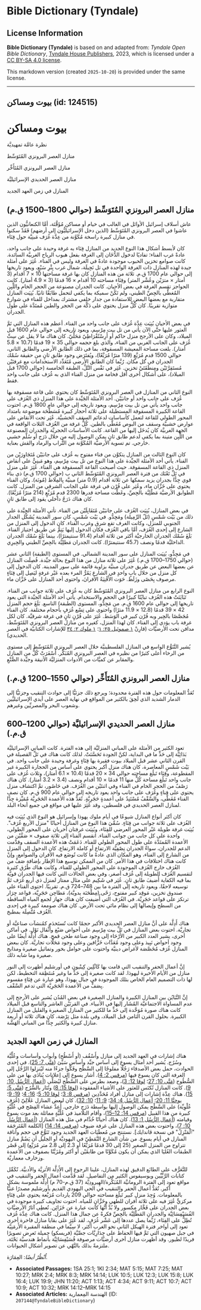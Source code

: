 # Bible Dictionary (Tyndale)

## License Information

**Bible Dictionary (Tyndale)** is based on and adapted from: _Tyndale Open Bible Dictionary_, [Tyndale House Publishers](https://tyndaleopenresources.com/), 2023, which is licensed under a [CC BY-SA 4.0 license](https://creativecommons.org/licenses/by-sa/4.0/legalcode.en).

This markdown version (created `2025-10-20`) is provided under the same license.



--------------------------------

## بيوت ومساكن (id: 124515)

بيوت ومساكن
===========

نظرة عامَّة تمهيديَّة

منازل العصر البرونزي المُتَوَسِّط

منازل العصر البرونزي المُتَأَخِّر

منازل العصر الحديدي الإسرائيليَّة

المنازل في زمن العهد الجديد

منازل العصر البرونزي المُتَوَسِّط (حوالي 1800–1500 ق.م)
-------------------------------------------------------

عاش أسلاف إسرائيل الأوائل في الغالب في خيام أو مساكن مُؤَقَّتَة، أمَّا الكنعانيُّون الذين عاشوا في العصر البرونزي المُتَوَسِّط (الذين دخل الإسرائيليُّون إلى أرضهم) فَقَدْ سكنوا في منازل كبيرة راسخة مُكَوَّنة من عِدَّة غُرَف مَبنِيَّة حول فِنَاء.

كان لأبسط أشكال هذا النوع الجديد من المنازل فِنَاء به غرفة وحيدة على جانب واحد، عادةً غرب الفناء؛ تفاديًا لدخول الدُّخَان إلى الغرفة بفعل هبوب الرياح الغربيَّة السائدة. كانت صوامع تخزين الحبوب موجودة عادةً في الغرفة وليس في الفناء. عُثِرَ على أمثلة جيدة لهذه المنازل ذات الغرفة الواحدة في تل نَجِيلَة، شمال غرب بِئْرِ سَبْعٍ، ويعود تاريخها إلى حوالي عام 1700 ق.م. ثلاثة من هذه المنازل كان بها غرفة مساحتها 10 × 7 أقدام (3 أمتار × مترَيْن وعُشْر المتر) وفِنَاء مساحته 10 أقدام × 16 قدمًا (3 × 4\.9 أمتار). كانت الحواجز تقسم الغرفة في بعض الأحيان. كانت الجدران مصنوعة من الحجر الخام واللَّبِن المُغطَّى بالجِصِّ الطيني، ولم تَكُنْ سميكة بما يكفي لتحمل طابَقًا ثانيًا. بُنِيَت المنازل متقاربة مع بعضها البعض للاستفادة من جدار خلفي مشترك بمداخل للفناء في شوارع متوازية تقريبًا. كان كُلُّ منزل يحتوي على دَكَّة من الحجر والطين مُمتَدَّة على طول الجدران.

في بعض الأحيان بُنِيَت عِدَّة غُرَف على جانب واحد من الفناء. أعظم هذه المنازل التي تَمَّ العثور عليها حتَّى الآن يأتي من تل بيت مِرْسِم، ويعود تاريخه إلى حوالي عام 1600 قبل الميلاد، وكان على الأرجح منزل حاكم أو أَرِسْتُقْرَاطِيّ مَحَلِّيّ. كان هناك ما لا يقل عن سِتِّ غُرَف على الجانب الغربي من الفناء، والذي بلغ حجمه حوالي 35 × 19 قدمًا (10\.7 × 5\.8 أمتار). بلغت مساحة المعيشة المسقوفة، بما في ذلك الطابق الأرضي والطابق الثاني، حوالي 1500 قدمٍ مُرَبَّعٍ (139 مترًا مُرَبَّعًا)، ويُفتَرَض وجود طابق ثانٍ من حقيقة سُمْك الجدران في كل مكان. رُبَّما كان الطابق الأرضي مُتَعَدِّد الاستخدامات مع غرفتَيْن مُستَقِرَّتَيْن ومِنطَقَتَيْ تخزين. عُثِر في نَفْس التَّلِّ، الطبقة الخامسة (حوالي 1700 قبل الميلاد)، على أشكال أخرى أقل فخامة من منزل الفناء الذي به غُرَف على جانب واحد فقط.

النوع الثاني من المنازل في العصر البرونزي المُتَوَسِّط كان يحتوي على قاعة مسقوفة بها غُرَف على جانب واحد أو جانبَيْن. أحد الأمثلة الجَيِّدة على هذا المنزل ذي الغُرَف على جانب واحد يأتي من تل بيت مِرْسِم، ويعود تاريخه إلى حوالي عام 1800 ق.م. احتوت القاعة الكبيرة المسقوفة المستطيلة على ثلاثة أحجار كبيرة مُسَطَّحَة موضوعة بامتداد المحور الطولي للقاعة لتعمل كأساسات لدعائم السقف الخشبيَّة. عُثِر تحت الأنقاض على عوارض خشبيَّة وسقف من البوص مُغَطًّى بالطين. كُلُّ غرفة من الغُرَف الثلاث الواقعة في الجهة الغربيَّة كان يُدخَل إليها من القاعة. كانت الأساسات الحجريَّة والجدران المصنوعة من اللَّبِن متينة بما يكفي لدعم طابق ثانٍ يمكن الوصول إليه من خلال دَرَج أو سُلَّم خشبي خارجي. تم تسوية الأرضيَّة المُكَوَّنة من التُّراب والرماد والقش بعناية.

كان النوع الثالث من المنازل يتكوَّن من فناء مفتوح به غُرَف على جانبَيْن مُتَجَاوِرَيْن من الفناء. يأتي أحد الأمثلة الجيِّدة على هذا النوع من تل بيت مِرْسِم، وهو مَبنِيٌّ على أنقاض المنزل ذي القاعة المسقوفة. حيث أصبحت القاعة المسقوفة هي الفناء. عُثِرَ على منزل في تَلِّ تَعْنَك من فترة العصر البرونزي المُتَوَسِّط الثاني ب (حوالي 1700 ق.م) ذي بناء قوي جِدًّا بجدران يزيد سمكها عن ثلاثة أقدام (0\.9 متر) مبنيَّة بِالمِلَاط (مُونَة). وكان الفناء يحتوي على خَزَّان ماء، وعُثِر على فُرْن في غرفة على الجانب الشرقي من المنزل. كانت الطوابق الأرضيَّة مَطْلِيَّة بالجِصِّ، وغَطَّت مساحة قدرها 2300 قدمٍ مُرَبَّعٍ (214 مترًا مُرَبَّعًا). كان هناك دَرَجٌ داخلي يقود إلى طابق ثانٍ.

في بعض المنازل، بُنِيَت الغُرَف على جانبَيْن مُتَقَابِلَيْن من الفناء. تأتي الأمثلة الجيَّدة على ذلك من بَيْت شَمْسٍ (تَلّ الرِّمِيلة) ومَجِدُّو. في بَيْت شَمْسٍ، كان سور المدينة يُشَكِّل الجدار الجنوبي للمنزل، وكانت الغرف تقع شرق وغرب الفناء. كان الدخول إلى المنزل من الشارع إلى إحدى الغُرَف، أمَّا باقي الغُرَف فكان الدخول إليها يَتِمُّ عن طريق اجتياز الفناء. بَلَغَ سُمْك الجدران الخارجيَّة أكثر من ثلاثة أقدام (91\.4 سنتيمترًا)، بينما بَلَغَ سُمْك الجدران الداخليَّة قدمًا ونصف (45\.7 سنتيمترًا). كانت الجدران مَطلِيَّة بالجِصِّ الطيني والجِيرِي.

في مَجِدُّو، بُنِيَت المنازل على سور المدينة الشمالي. في المستوى (الطبقة) الثاني عشر (حوالي 1750–1700 ق.م.) عُثِرَ على ثلاثة منازل من هذا النوع بحالة جيِّدة. فُصِلَت المنازل عن بعضها البعض عن طريق جدران مبنيَّة بزاوية قائمة على سور المدينة. كان الدخول إلى كل منزل من خلال بابٍ واحدٍ في الشارع يَمُرُّ المرء بعده عَبْر غرفةٍ ليَصِل إلى فِنَاءٍ مرصوف بِحَصًى وزَلَط. حَوَت الأَفْنِيَةُ الأفرانَ، واحتوى أحد المنازل على خَزَّان ماء.

النوع الرابع من منازل العصر البرونزي المُتَوَسِّط كان به غُرَف على ثلاثة جوانب من الفناء. تَبَايَنَتْ هذه الغُرَف تبايُنًا كبيرًا في الحجم والاستخدام. يأتي أحد الأمثلة الجيَّدة التي يعود تاريخها إلى حوالي عام 1600 ق.م. من مَجِدُّو، المستوى (الطبقة) التاسع. بَلَغَ حجم المنزل 42 × 39 قدمًا (12\.8 × 11\.9 مترًا) واحتوى على تِسْع غُرَفٍ بأحجام مختلفة. كان الفناء مُجَصَّصًا بالجِير وبه فُرْن كبير في الوَسَط. عُثِرَ على فُرْنٍ ثانٍ في غرفة شرقيَّة. كان لكل غرفة باب يؤدي إلى الفناء. كان لهذا المنزل، كغيره من منازل العصر البرونزي المُتَوَسِّط، مدافن تحت الأرضيَّات (قارِنْ [١ صموئيل ٢٥: ١](https://ref.ly/1Sam25:1)؛ [١ ملوك ٢: ٣٤](https://ref.ly/1Kgs2:34) للإشارات الكتابيَّة في العصر الحديدي).

يُشير التَّنَوُّع الواسع في المنازل الفلسطينيَّة خلال العصر البرونزي المُتَوَسِّط إلى مستوى من الرخاء أعلى كثيرًا من نظيره في العصر البرونزي المُبَكَّر. أَسْفَرَتْ كُلٌّ من المنازل والمقابر عن كميَّات من الأدوات المنزليَّة الأنيقة وجيِّدة الصُّنْعِ.

منازل العصر البرونزي المُتَأَخِّر (حوالي 1550–1200 ق.م.)
--------------------------------------------------------

تُعَدُّ المعلومات حول هذه الفترة محدودة؛ ويرجع ذلك جزئيًّا إلى حوادث التنقيب وجزئيًّا إلى الدمار الشديد الذي لَحِقَ بالكثير من المواقع في نهاية العصر على أيدي الإسرائيليِّين وشعوب البحر والمصريِّين وغيرهم.

منازل العصر الحديدي الإسرائيليَّة (حوالي 1200–600 ق.م.)
-------------------------------------------------------

تعود الكثير من الأمثلة على المباني المنزليَّة إلى هذه الفترة. كانت المباني الإسرائيليَّة بَدَائِيَّة إلى حَدٍّ ما في البداية، لكنَّ الجودة تَحَسَّنَتْ. لذلك كانت هناك في تَلِّ القصيلة في القرن الثاني عشر قبل الميلاد بيوت فقيرة بها فِنَاءٍ وغرفة وحيدة على جانب واحد. في بَيْت شَمْسٍ المعاصرة، كان هناك منزل أكبر يحتوي على أساس من الحجارة الكبيرة غير المقطوعة، وفِنَاء تَبلُغ مساحته حوالي 34 × 20 قدمًا (10\.4 × 6\.1 أمتار)، وثلاث غُرَف على جانب واحد تَبلُغ مساحة كُلٍّ منها 11 قدمًا × 10 أقدام ونصف (3\.4 × 3\.2 أمتار). كان هناك رَصْفٌ من الحجر الخام في الفناء وفي اثنتَيْن من الغُرَف. في حَاصُور، تمَّ اكتشاف منزل يحتوي على فناءٍ وغُرَف على جانب واحد يعود تاريخه إلى حوالي عام 900 ق.م. كان نصف الفناء مُغَطًّى، والسَّقْفُ مُسْتَنِدٌ على أعمدةٍ حَجَرِيَّةٍ. تُعَدُّ هذه الأعمدة الحَجَرِيَّة مُمَيِّزة جِدًّا لمنازل العصر الحديدي في فلسطين، وقد عُثِرَ عليها في مواقع في جميع أنحاء البلد.

كان أكثر أنواع المنازل شيوعًا في أيام ملوك يهوذا وإسرائيل هو النوع الذي بُنِيَت فيه الغُرَف على ثلاثة جوانب من فِنَاءٍ. سُمِّيَ هذا النوع من المنازل أحيانًا "منزل الأربع غُرَف". بُنِيَت غرفة طويلة عَبْر المحور العرضي للفِنَاء، وبُنِيَت غرفتان أخريان على المحور الطولي، واحدة على كل جانب من جوانب الفناء. انقسم الفناء إلى ثلاثة صفوف × صَفَّيْن من الأعمدة المُمتَدَّة على طول المحور الطولي للفناء. دَعَمَتْ هذه الأعمدة السقف وقدَّمت الدعم للجدران، سواءٌ الجدران نِصْفِيَّة الارتفاع أو كاملة الارتفاع. كان الدخول إلى المنزل من الشارع إلى الفناء، وهو المكان الذي عادةً ما كانت تُوضَع فيه الأفران والصوامع، وإنْ كانت هناك اختلافات في هذا الأمر. كان من الممكن توسيع هذا الإطار بإضافة صَفٍّ من الغُرَف خارج الغُرَف الموجودة على المحور الطولي للفناء، وكانت هناك طُرُق كثيرة لتقسيم الغُرَف الطويلة إلى غُرَف أصغر، وفي بعض الحالات التي كانت فيها الجدران قويَّة بما فيه الكفاية أُضيفَ طابق ثانٍ. عُثِر في شَكِيم على مثال ممتاز لمنزل ذي أربع غُرَف تَمَّ توسيعه لاحقًا، ويعود تاريخه إلى الفترة ما بين 748–724 ق.م. تقريبًا. احتوى الفناء على صندوق تخزين، مَوقِد كبير مفتوح، رَحًى (مِطْحَنَة يدويَّة)، مَطاحِن حَجَرِيَّة، قواعد جِرَار ترتكز على قواعد حَجَرِيَّة. في الغُرَف التي أُضيفت كان هناك جهاز لجمع المياه الساقطة من السطح وإيصالها إلى نظام مائي تحت الأرض. كان هناك صومعة كبيرة في إحدى الغُرَف مُتَّصِلَة بمطبخ.

هناك أَدِلَّة على أنَّ منازل العصر الحديدي الأكبر حجمًا كانت تُستَخدَم كمُنشآت صناعيَّة أو تجاريَّة. احتوت بعض المنازل في تَلِّ بيت مِرْسِم على أحواض صَبْغ وأَثْقال نَوْل. في أماكن أخرى، يشير العدد الكبير من الأَرْحَاء إلى وجود صناعة طحن قمح. هناك أَدِلَّة أيضًا على وجود أحواض نَبِيذ وعلى وجود مُعَدَّات خَزَّافين وعلى وجود مَحَلَّات تجاريَّة. كان ببعض المنازل غُرَف مُخَصَّصَة لأغراض دينيَّة واحتوت على حوامل بخور وتماثيل صغيرة ومذابح صغيرة وما شابه ذلك.

إنَّ أعمال الحفر والتنقيب التي قامت بها كَاثْلِين كِينْيون في أورشليم أظهرت إلى النور منازل من الأيام الأخيرة ليهوذا. لقد كانت صغيرة إلى حَدٍّ ما وغير مُنتَظِمَة التخطيط، لكن لها ذات التصميم العام الخاص بتلك الموجودة في جبال يهوذا، وهو عبارة عن فِنَاءٍ مقسوم بِصَفٍّ من الأعمدة الحَجَرِيَّة التي تدعم السَّقْف.

إنَّ التَّبَايُن بين المنازل الكبيرة والمنازل الصغيرة في بعض المُدُن يُشير على الأرجح إلى عدم المساواة الاجتماعيَّة المُشَار إليها في الأنبياء. في القرنَيْن العاشر والتاسع قبل الميلاد كانت هناك صورة مُوَحَّدة إلى حَدٍّ ما للكثير من المنازل الصغيرة والقليل من المنازل الكبيرة. بحلول القرن الثامن قبل الميلاد، وفي بلدة مثل تِرْصَة، كان هناك ثلاثة أو أربعة منازل كبيرة والكثير جِدًّا من المباني الهَشَّة.

المنازل في زمن العهد الجديد
---------------------------

هناك إشارات في العهد الجديد إلى منازل وأَسْقُف (أو أَسْطُح) وأبواب وأساسات وعُلِّيَّة وسُرُج. يُشير أحد أمثال يسوع إلى أساس جيِّد وأساس سَيِّئ ([مَتَّى 7: 25](https://ref.ly/Matt7:25)). في إحدى الحوادث، حمل بعض الأصدقاء رَجُلًا مفلوجًا إلى السَّطْح وفَكَّوا جزءًا منه ليُنزِلوا الرَّجُل إلى الغرفة التي كان يسوع فيها ([مرقس 2: 4](https://ref.ly/Mark2:4)). أشار يسوع إلى إعلانات يُنادَى بها من على السُّطُوح ([مَتَّى 10: 27](https://ref.ly/Matt10:27)؛ [لوقا 12: 3](https://ref.ly/Luke12:3))، وصعد بطرس على السَّطْح ليُصَلِّي ([أعمال الرُّسُل 10: 9](https://ref.ly/Acts10:9)). كانت المنازل تُكنَس للعثور على الأشياء المفقودة ([لوقا 15: 8](https://ref.ly/Luke15:8)) وتُنَار بالسُّرُج ([مَتَّى 5: 15](https://ref.ly/Matt5:15)). هناك عِدَّة إشارات إلى منازل أفراد مُحَدَّدِين ([مرقس 8: 3](https://ref.ly/Mark8:3)؛ [لوقا 10: 5](https://ref.ly/Luke10:5)؛ [16: 4](https://ref.ly/Luke16:4)؛ [19: 9](https://ref.ly/Luke19:9)؛ [يوحنَّا 11: 20](https://ref.ly/John11:20)؛ [أعمال الرُّسُل 4: 34](https://ref.ly/Acts4:34)؛ [9: 11](https://ref.ly/Acts9:11)؛ [10: 32](https://ref.ly/Acts10:32)). كان لبعض المنازل عَلَالِيّ (غُرَف عُلْوِيِّة) على السَّطْح يمكن الوصول إليها بواسطة دَرَجٍ خارجي. أُعِدَّ عشاء الفِصْح في عُلِّيَّةٍ كبيرة من هذا القبيل ([مرقس 14: 12–15](https://ref.ly/Mark14:12-Mark14:15))، وأقام التلاميذ في عُلِّيَّةٍ مماثلة بعد موت يسوع وقيامته ([أعمال الرُّسُل 1: 13](https://ref.ly/Acts1:13)). كان هناك أحيانًا خُدَّام في مثل هذه المنازل ([أعمال الرُّسُل 10: 7](https://ref.ly/Acts10:7))، واحتوت بعض هذه المنازل على غرفة ضيوف ([مرقس 14: 14](https://ref.ly/Mark14:14)) \[الكلمة المُتَرجَمَة "ٱلْمَنْزِلُ" في نسخة ڤاندايك]. نستنتج من مُعطَيَات العهد الجديد وجود تَنَوُّعٍ في حجم وأناقة المنازل في أيام يسوع. من شأن الشارع النَّمَطِيّ في اليهوديَّة أو الجليل أن يَضُمَّ منازل تتراوح من المنزل الصغير (25 إلى 30 قدمًا مُرَبَّعًا أو 2\.3 إلى 2\.8 متر مُرَبَّع) إلى قَصْر الطبقات العُليَا الذي يمكن أن يكون مُكَوَّنًا من طابقَيْن أو أكثر ومُزَيَّنًا بصفوف من الأعمدة وزخارف معماريَّة.

للتَّعَرُّف على الطابَع الدقيق لهذه المنازل، علينا الرجوع إلى الأَدِلَّة الأثريَّة والأدبيَّة. تُكَمِّل كتابات الرَّبِّيِّين ويوسيفوس الكثير من التفاصيل. لقد قَدَّمت أعمال الحفر والتنقيب في مواقع تعود إلى الفترة الرومانيَّة المُبَكِّرة/الهِيرودِيَّة (37 ق.م\-70 م) أَدِلَّة ملموسة بشكل أكبر. تُعَدُّ أعمال الحفر والتنقيب في الحي اليهودي القديم بأورشليم مصدرًا غنيًّا بالمعلومات. وُجِدَ منزل كبير تَبلُغ مساحته حوالي 209 ياردات مُرَبَّعة يحتوي على فِنَاءٍ مركزيٍّ عُثِرَ فيه على ثلاثة أفران للطهي وخَزَّانٍ للمياه. احتوت تجاويف كبيرة موجودة في بعض الجدران على فَخَّار مكسور ولا بُدَّ أنَّها كانت عبارة عن خَزَائِن. تُعطِي آثارُ الأرضيَّاتِ الفُسَيْفِسَائِيَّة والجدرانِ المَطْلِيَّة بالجِصِّ فكرةً عن جمال هذا المنزل. كانت هناك عِدَّة غُرَف تُطِلُّ على الفِنَاء، رُبَّما يصل عددها إلى عَشْر غُرَفٍ. لقد عُثِرَ على بقايا منازل فاخرة أخرى تعود إلى أواخر فترة الهيكل الثاني نحو الغرب أكثر، لا سِيَّما في منطقة المقبرة الأَرمَنِيَّة في جبل صهيون التي تَمَّ فيها الحفاظ على جِدَارِيَّات جصِّيَّة (فريسكو) جميلة تَعرِض تصويرًا فريدًا لطيور. وقد أظهرت منازل أخرى أرضيَّات مرصوفة فُسَيْفِسَائِيَّة بأنماط هندسيَّة بَحْتَة، ملتزمةً بذلك بالنَّهْي عن تصوير أشكال الحيوانات.

*اُنْظُرْ أيضًا*: العِمَارَة.

* **Associated Passages:** 1SA 25:1; 1KI 2:34; MAT 5:15; MAT 7:25; MAT 10:27; MRK 2:4; MRK 8:3; MRK 14:14; LUK 10:5; LUK 12:3; LUK 15:8; LUK 16:4; LUK 19:9; JHN 11:20; ACT 1:13; ACT 4:34; ACT 9:11; ACT 10:7; ACT 10:9; ACT 10:32; MRK 14:12–MRK 14:15
* **Associated Articles:** الهندسة المِعمارية (ID: `207144@TyndaleBibleDictionary`)

